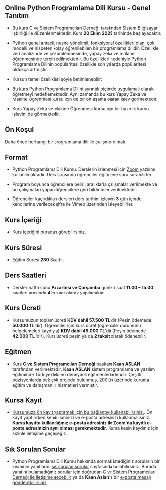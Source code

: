 ## Online Python Programlama Dili Kursu - Genel Tanıtım
+ Bu kurs [C ve Sistem Programcıları Derneği](http://www.csystem.org/) tarafından Sistem Bilgisayar işbirliği ile düzenlenmektedir. Kurs __20 Ekim 2025__ tarihinde başlayacaktır.

+ Python genel amaçlı, nesne yönelimli, fonksiyonel özellikleri olan, çok modelli ve nispeten kolay öğrenilebilen bir programlama dilidir. Özellikle veri analizinde ve çözümlenmesinde, yapay zeka ve makine öğrenmesinde tercih edilmektedir. Bu özellikleri nedeniyle Python Programlama Dilinin popülaritesi özellikle son yıllarda popülaritesi oldukça artmıştır.

+ Kursun temel özellikleri şöyle betimlenebilir:

+ Bu kurs Python Programlama Dilini ayrıntılı biçimde uygulamalı olarak öğretmeyi hedeflemektedir. Aynı zamanda bu kurs Yapay Zeka ve Makine Öğrenmesi kursu için de bir ön aşama olarak işlev görmektedir.

+ Kurs Yapay Zeka ve Makine Öğrenmesi kursu için bir hazırlık kursu işlevini de görmektedir.

## Ön Koşul

Daha önce herhangi bir programlama dili ile çalışmış olmak.


## Format
+ Python Programlama Dili Kursu. Derslerin izlenmesi için [Zoom](https://zoom.us/) yazılımı kullanılmaktadır. Ders sırasında öğrenciler eğitmene soru sorabilirler.

+ Program boyunca öğrencilere belirli aralıklarla çalışmalar verilmekte ve  bu çalışmaları yapan öğrencilere geri bildirimler verilnektedir.

+ Öğrenciler kaçırdıkları dersleri ders tarihini izleyen __3__ gün içinde kendilerine verilecek şifre ile Vimeo üzerinden izleyebilirler.

## Kurs İçeriği
+ [Kurs içeriğini buradan görebilirsiniz.](https://github.com/CSD-1993/Online-Python-Programlama-Dili-Kursu-20-Ekim-2025/blob/main/kurs_icerigi.md)

## Kurs Süresi

+ Eğitim Süresi __230__ Saattir.

## Ders Saatleri

+ Dersler hafta sonu __Pazartesi ve Çarşamba__ günleri saat __11.00 – 15.00__ saatleri arasında __4__’er saat olarak yapılacaktır.

## Kurs Ücreti
+  Kursumuzun toplam ücreti __KDV dahil 57.500 TL__'dir (Peşin ödemede __50.000 TL__’dir). Öğrenciler için kurs ücreti(öğrencilik durumunu belgelemeleri kaydıyla) __KDV dahil 49.000 TL__'dir (Peşin ödemede __42.000 TL__ ’dir). Kurs ücreti peşin ya da __2 taksit__ olarak ödenebilir.
## Eğitmen

+ Kurs __C ve Sistem Programcıları Derneği__ başkanı __Kaan ASLAN__ tarafından verilmektedir. __Kaan ASLAN__ sistem programlama ve yazılım eğitiminde Türkiye’deki en deneyimli eğitmenlerindendir. Çeşitli pozisyonlarda pek çok projede bulunmuş, 200’ün üzerinde kuruma eğitim ve danışmanlık hizmetleri vermiştir. 

## Kursa Kayıt
+ [Kursumuza ön kayıt yaptırmak için bu bağlantıyı kullanabilirsiniz.](https://us02web.zoom.us/meeting/register/lLIKRf-ETGO862JB_IVP6w#/registration). Ön kayıt yaptırırken kendi isminizi ve e-posta adresinizi kullanmalısınız. **Kursa kayıtta kullandığınız e-posta adresiniz ile Zoom'da kayıtlı e-posta adresinizin aynı olması gerekmektedir**. Kursa kesin kaydınız için sizinle iletişime geçeceğiz.

## Sık Sorulan Sorular
+ Python Programlama Dili Kursu hakkında sormak istediğiniz soruların bir kısmının yanıtlarını [sık sorulan sorular](https://github.com/CSD-1993/Online-Python-Programlama-Dili-Kursu-20-Ekim-2025/blob/main/sss.md) sayfasında bulabilirsiniz. Burada yanıtını bulamadığınız sorular için doğrudan [C ve Sistem Programcıları Derneği ile iletişime geçebilir](http://www.csystem.org/) ya da __Kaan Aslan__'a bir [e-posta mesajı gönderebilirsiniz](mailto:aslank@csystem.org)

